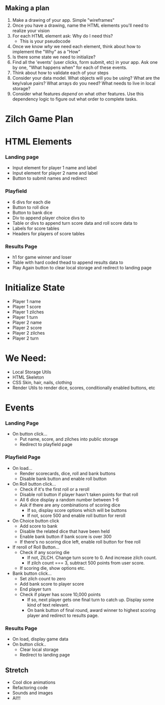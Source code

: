 ## Making a plan
1) Make a drawing of your app. Simple "wireframes"
2) Once you have a drawing, name the HTML elements you'll need to realize your vision
3) For each HTML element ask: Why do I need this?
    - This is your pseudocode
4) Once we know _why_ we need each element, think about how to implement the "Why" as a "How"
5) Is there some state we need to initialize?
6) Find all the 'events' (user clicks, form submit, etc) in your app. Ask one by one, "What happens when" for each of these events.
7) Think about how to validate each of your steps
8) Consider your data model. What objects will you be using? What are the key/value pairs? What arrays do you need? What needs to live in local storage?
9) Consider what features _depend_ on what other features. Use this dependency logic to figure out what order to complete tasks.

# Zilch Game Plan

# HTML Elements

### Landing page
- Input element for player 1 name and label
- Input element for player 2 name and label
- Button to submit names and redirect

### Playfield
- 6 divs for each die
- Button to roll dice
- Button to bank dice
- Div to append player choice divs to 
- Table or divs to append turn score data and roll score data to
- Labels for score tables
- Headers for players of score tables

### Results Page
- h1 for game winner and loser
- Table with hard coded thead to append results data to
- Play Again button to clear local storage and redirect to landing page


# Initialize State
- Player 1 name
- Player 1 score
- Player 1 zilches
- Player 1 turn
- Player 2 name
- Player 2 score
- Player 2 zilches
- Player 2 turn

# We Need:
- Local Storage Utils
- HTML Skeleton
- CSS Skin, hair, nails, clothing
- Render Utils to render dice, scores, conditionally enabled buttons, etc

# Events
### Landing Page
- On button click...
    - Put name, score, and zilches into public storage
    - Redirect to playfield page

### Playfield Page
- On load...
    - Render scorecards, dice, roll and bank buttons
    - Disable bank button and enable roll button
- On Roll button click...
    - Check if it's the first roll or a reroll
    - Disable roll button if player hasn't taken points for that roll
    - All 6 dice display a random number between 1-6 
    - Ask if there are any combinations of scoring dice
        - If so, display score options which will be buttons
        - If not, score 500 and enable roll button for reroll
- On Choice button click
    - Add score to bank
    - Disable the related dice that have been held
    - Enable bank button if bank score is over 300
    - If there's no scoring dice left, enable roll button for free roll
- If reroll of Roll Button...
    - Check if any scoring die
        - If not, ZILCH. Change turn score to 0. And increase zilch count.
        - If zilch count === 3, subtract 500 points from user score.
    - If scoring die, show options etc.
- Bank button click...
    - Set zilch count to zero
    - Add bank score to player score
    - End player turn
    - Check if player has score 10,000 points
        - If so, next player gets one final turn to catch up. Display some kind of text relevant. 
        - On bank button of final round, award winner to highest scoring player and redirect to results page.

### Results Page
- On load, display game data
- On button click..
    - Clear local storage
    - Redirect to landing page

## Stretch
- Cool dice animations
- Refactoring code
- Sounds and images
- AI!!!